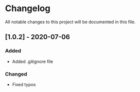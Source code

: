 # Changelog

All notable changes to this project will be documented in this file.

## [1.0.2] - 2020-07-06

### Added

- Added .gitignore file

### Changed

- Fixed typos